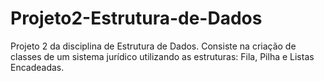 # Projeto2-Estrutura-de-Dados
Projeto 2 da disciplina de Estrutura de Dados. Consiste na criação de classes de um sistema jurídico utilizando as estruturas: Fila, Pilha e Listas Encadeadas.
